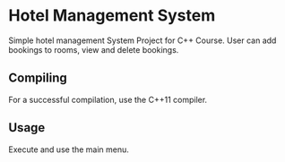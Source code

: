# Hotel Management System

Simple hotel management System
Project for C++ Course.
User can add bookings to rooms, view and delete bookings.

## Compiling

For a successful compilation, use the C++11 compiler.

## Usage
Execute and use the main menu.
